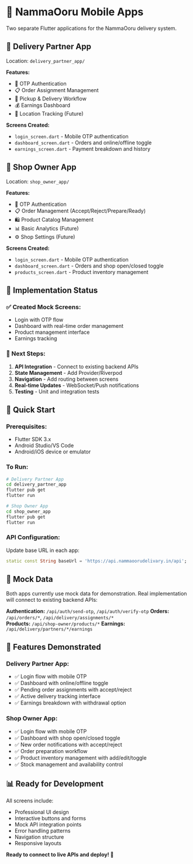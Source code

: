 # 📱 NammaOoru Mobile Apps

Two separate Flutter applications for the NammaOoru delivery system.

## 🚚 Delivery Partner App
Location: `delivery_partner_app/`

**Features:**
- 🔐 OTP Authentication  
- 📋 Order Assignment Management
- 🚚 Pickup & Delivery Workflow  
- 💰 Earnings Dashboard
- 📍 Location Tracking (Future)

**Screens Created:**
- `login_screen.dart` - Mobile OTP authentication
- `dashboard_screen.dart` - Orders and online/offline toggle
- `earnings_screen.dart` - Payment breakdown and history

## 🏪 Shop Owner App  
Location: `shop_owner_app/`

**Features:**
- 🔐 OTP Authentication
- 📋 Order Management (Accept/Reject/Prepare/Ready)
- 🛍️ Product Catalog Management
- 📊 Basic Analytics (Future)
- ⚙️ Shop Settings (Future)

**Screens Created:**
- `login_screen.dart` - Mobile OTP authentication
- `dashboard_screen.dart` - Orders and shop open/closed toggle
- `products_screen.dart` - Product inventory management

## 🔧 Implementation Status

### ✅ Created Mock Screens:
- Login with OTP flow
- Dashboard with real-time order management
- Product management interface
- Earnings tracking

### 🔄 Next Steps:
1. **API Integration** - Connect to existing backend APIs
2. **State Management** - Add Provider/Riverpod
3. **Navigation** - Add routing between screens
4. **Real-time Updates** - WebSocket/Push notifications
5. **Testing** - Unit and integration tests

## 🚀 Quick Start

### Prerequisites:
- Flutter SDK 3.x
- Android Studio/VS Code
- Android/iOS device or emulator

### To Run:
```bash
# Delivery Partner App
cd delivery_partner_app
flutter pub get
flutter run

# Shop Owner App  
cd shop_owner_app
flutter pub get
flutter run
```

### API Configuration:
Update base URL in each app:
```dart
static const String baseUrl = 'https://api.nammaoorudelivary.in/api';
```

## 📱 Mock Data

Both apps currently use mock data for demonstration. 
Real implementation will connect to existing backend APIs:

**Authentication:** `/api/auth/send-otp`, `/api/auth/verify-otp`
**Orders:** `/api/orders/*`, `/api/delivery/assignments/*`  
**Products:** `/api/shop-owner/products/*`
**Earnings:** `/api/delivery/partners/*/earnings`

## 🎯 Features Demonstrated

### Delivery Partner App:
- ✅ Login flow with mobile OTP
- ✅ Dashboard with online/offline toggle  
- ✅ Pending order assignments with accept/reject
- ✅ Active delivery tracking interface
- ✅ Earnings breakdown with withdrawal option

### Shop Owner App:
- ✅ Login flow with mobile OTP
- ✅ Dashboard with shop open/closed toggle
- ✅ New order notifications with accept/reject
- ✅ Order preparation workflow
- ✅ Product inventory management with add/edit/toggle
- ✅ Stock management and availability control

## 📊 Ready for Development

All screens include:
- Professional UI design
- Interactive buttons and forms
- Mock API integration points
- Error handling patterns
- Navigation structure
- Responsive layouts

**Ready to connect to live APIs and deploy! 🚀**